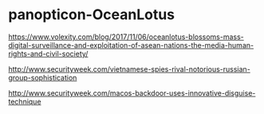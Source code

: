 # panopticon-OceanLotus

https://www.volexity.com/blog/2017/11/06/oceanlotus-blossoms-mass-digital-surveillance-and-exploitation-of-asean-nations-the-media-human-rights-and-civil-society/

http://www.securityweek.com/vietnamese-spies-rival-notorious-russian-group-sophistication

http://www.securityweek.com/macos-backdoor-uses-innovative-disguise-technique
